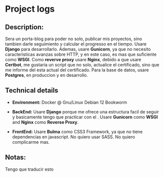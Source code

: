 # Project logs

## **Description:** 
Sera un porta-blog para poder no solo, publicar mis proyectos, sino tambien darle seguimiento y calcular el progresso en el tiempo. Usare **Django** para desarrollarlo. Ademas, usare **Gunicorn**, ya que no necesito caracteristicas avanzas sobre HTTP, y en este caso, es mas que suficiente como **WSGI**.
Como **reverve proxy** usare **Nginx**, debido a que usare **Certbot**, me gustaria un script que no solo, actualice el certificado, sino que me informe del esta actual del certificado. Para la base de datos, usare **Postgres**, en produccion y en desarrollo.

## Technical details
- **Environment:** Docker @ Gnu/Linux Debian 12 Bookworm

- **BackEnd:** Usare **Django** porque me ofrece una estructura facil de seguir y basicamente tengo que practicar con el .
Usare **Gunicorn** como **WSGI** and **Nginx** como **Reverse Proxy**.

- **FrontEnd:** Usare **Bulma** como CSS3 Framework, ya que no tiene dependencias en javascript. No quiero usar SASS. No quiero complicarme mas.

## Notas:
Tengo que traducir esto


